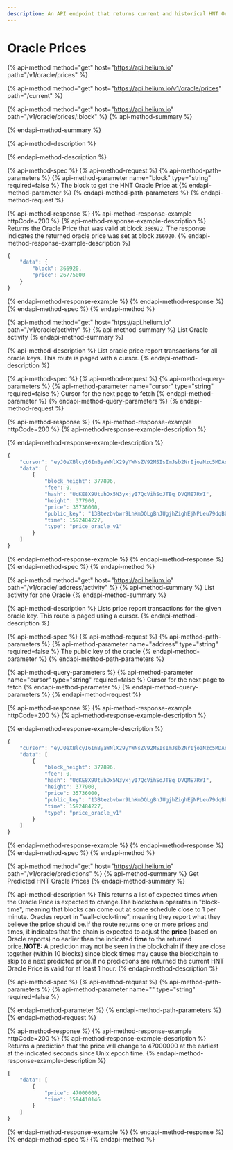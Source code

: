 ```yaml
---
description: An API endpoint that returns current and historical HNT Oracle Prices
---
```


# Oracle Prices

{% api-method method="get" host="https://api.helium.io" path="/v1/oracle/prices" %}

{% api-method method="get" host="https://api.helium.io/v1/oracle/prices" path="/current" %}

{% api-method method="get" host="https://api.helium.io" path="/v1/oracle/prices/:block" %}
{% api-method-summary %}

{% endapi-method-summary %}

{% api-method-description %}

{% endapi-method-description %}

{% api-method-spec %}
{% api-method-request %}
{% api-method-path-parameters %}
{% api-method-parameter name="block" type="string" required=false %}
The block to get the HNT Oracle Price at
{% endapi-method-parameter %}
{% endapi-method-path-parameters %}
{% endapi-method-request %}

{% api-method-response %}
{% api-method-response-example httpCode=200 %}
{% api-method-response-example-description %}
Returns the Oracle Price that was valid at block `366922`. The response indicates the returned oracle price was set at block `366920`.
{% endapi-method-response-example-description %}

```javascript
{
    "data": {
        "block": 366920,
        "price": 26775000
    }
}
```
{% endapi-method-response-example %}
{% endapi-method-response %}
{% endapi-method-spec %}
{% endapi-method %}

{% api-method method="get" host="htps://api.helium.io" path="/v1/oracle/activity" %}
{% api-method-summary %}
List Oracle activity
{% endapi-method-summary %}

{% api-method-description %}
List oracle price report transactions for all oracle keys. This route is paged with a cursor.
{% endapi-method-description %}

{% api-method-spec %}
{% api-method-request %}
{% api-method-query-parameters %}
{% api-method-parameter name="cursor" type="string" required=false %}
Cursor for the next page to fetch
{% endapi-method-parameter %}
{% endapi-method-query-parameters %}
{% endapi-method-request %}

{% api-method-response %}
{% api-method-response-example httpCode=200 %}
{% api-method-response-example-description %}

{% endapi-method-response-example-description %}

```javascript
{
    "cursor": "eyJ0eXBlcyI6InByaWNlX29yYWNsZV92MSIsImJsb2NrIjozNzc5MDAsImFuY2hvcl9ibG9jayI6Mzc3OTAwfQ",
    "data": [
        {
            "block_height": 377896,
            "fee": 0,
            "hash": "UcKE8X9UtuhOx5N3yxjyI7QcVihSoJTBq_DVQME7RWI",
            "height": 377900,
            "price": 35736000,
            "public_key": "13Btezbvbwr9LhKmDQLgBnJUgjhZighEjNPLeu79dqBbmXRwoWm",
            "time": 1592484227,
            "type": "price_oracle_v1"
        }
    ]
}
```
{% endapi-method-response-example %}
{% endapi-method-response %}
{% endapi-method-spec %}
{% endapi-method %}

{% api-method method="get" host="https://api.helium.io" path="/v1/oracle/:address/activity" %}
{% api-method-summary %}
List activity for one Oracle
{% endapi-method-summary %}

{% api-method-description %}
Lists price report transactions for the given oracle key. This route is paged using a cursor.
{% endapi-method-description %}

{% api-method-spec %}
{% api-method-request %}
{% api-method-path-parameters %}
{% api-method-parameter name="address" type="string" required=false %}
The public key of the oracle
{% endapi-method-parameter %}
{% endapi-method-path-parameters %}

{% api-method-query-parameters %}
{% api-method-parameter name="cursor" type="string" required=false %}
Cursor for the next page to fetch
{% endapi-method-parameter %}
{% endapi-method-query-parameters %}
{% endapi-method-request %}

{% api-method-response %}
{% api-method-response-example httpCode=200 %}
{% api-method-response-example-description %}

{% endapi-method-response-example-description %}

```javascript
{
    "cursor": "eyJ0eXBlcyI6InByaWNlX29yYWNsZV92MSIsImJsb2NrIjozNzc5MDAsImFuY2hvcl9ibG9jayI6Mzc3OTAwfQ",
    "data": [
        {
            "block_height": 377896,
            "fee": 0,
            "hash": "UcKE8X9UtuhOx5N3yxjyI7QcVihSoJTBq_DVQME7RWI",
            "height": 377900,
            "price": 35736000,
            "public_key": "13Btezbvbwr9LhKmDQLgBnJUgjhZighEjNPLeu79dqBbmXRwoWm",
            "time": 1592484227,
            "type": "price_oracle_v1"
        }
    ]
}
```
{% endapi-method-response-example %}
{% endapi-method-response %}
{% endapi-method-spec %}
{% endapi-method %}

{% api-method method="get" host="https://api.helium.io" path="/v1/oracle/predictions" %}
{% api-method-summary %}
Get Predicted HNT Oracle Prices
{% endapi-method-summary %}

{% api-method-description %}
This returns a list of expected times when the Oracle Price is expected to change.The blockchain operates in "block-time", meaning that blocks can come out at some schedule close to 1 per minute. Oracles report in "wall-clock-time", meaning they report what they believe the price should be.If the route returns one or more prices and times, it indicates that the chain is expected to adjust the **price** \(based on Oracle reports\) no earlier than the indicated **time** to the returned price.**NOTE:** A prediction may not be seen in the blockchain if they are close together \(within 10 blocks\) since block times may cause the blockchain to skip to a next predicted price.If no predictions are returned the current HNT Oracle Price is valid for at least 1 hour.
{% endapi-method-description %}

{% api-method-spec %}
{% api-method-request %}
{% api-method-path-parameters %}
{% api-method-parameter name="" type="string" required=false %}

{% endapi-method-parameter %}
{% endapi-method-path-parameters %}
{% endapi-method-request %}

{% api-method-response %}
{% api-method-response-example httpCode=200 %}
{% api-method-response-example-description %}
Returns a prediction that the price will change to 47000000 at the earliest at the indicated seconds since Unix epoch time.
{% endapi-method-response-example-description %}

```javascript
{
    "data": [
        {
            "price": 47000000,
            "time": 1594410146
        }
    ]
}
```
{% endapi-method-response-example %}
{% endapi-method-response %}
{% endapi-method-spec %}
{% endapi-method %}

